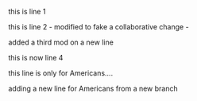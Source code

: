 this is line 1

this is line 2 - modified to fake a collaborative change - 

added a third mod on a new line

this is now line 4

this line is only for Americans....

adding a new line for Americans from a new branch